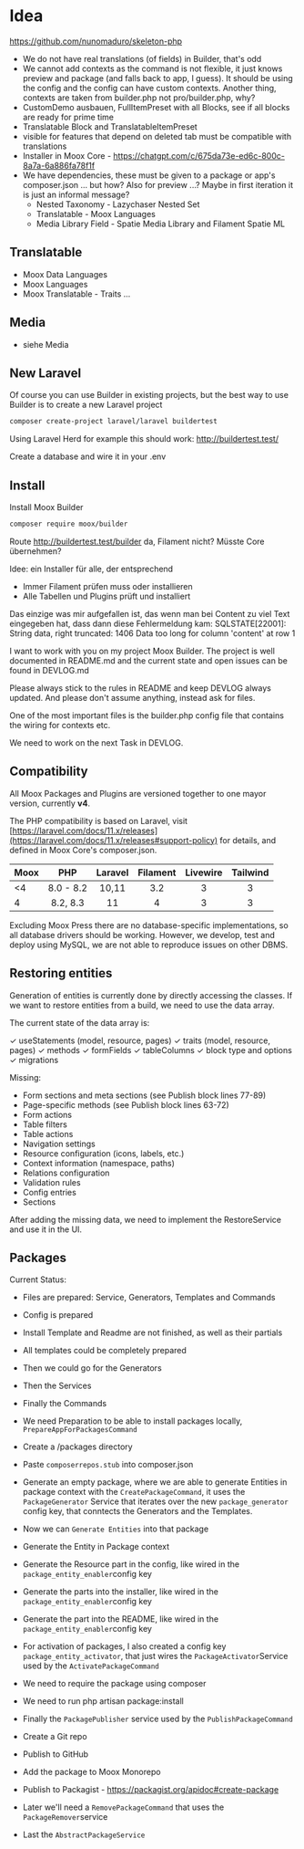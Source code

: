 # Idea

https://github.com/nunomaduro/skeleton-php

-   We do not have real translations (of fields) in Builder, that's odd
-   We cannot add contexts as the command is not flexible, it just knows preview and package (and falls back to app, I guess). It should be using the config and the config can have custom contexts. Another thing, contexts are taken from builder.php not pro/builder.php, why?
-   CustomDemo ausbauen, FullItemPreset with all Blocks, see if all blocks are ready for prime time
-   Translatable Block and TranslatableItemPreset
-   visible for features that depend on deleted tab must be compatible with translations
-   Installer in Moox Core - https://chatgpt.com/c/675da73e-ed6c-800c-8a7a-6a886fa78f1f
-   We have dependencies, these must be given to a package or app's composer.json ... but how? Also for preview ...? Maybe in first iteration it is just an informal message?
    -   Nested Taxonomy - Lazychaser Nested Set
    -   Translatable - Moox Languages
    -   Media Library Field - Spatie Media Library and Filament Spatie ML

## Translatable

-   Moox Data Languages
-   Moox Languages
-   Moox Translatable - Traits ...

## Media

-   siehe Media

## New Laravel

Of course you can use Builder in existing projects, but the best way to use Builder is to create a new Laravel project

```bash
composer create-project laravel/laravel buildertest
```

Using Laravel Herd for example this should work: http://buildertest.test/

Create a database and wire it in your .env

## Install

Install Moox Builder

```bash
composer require moox/builder
```

Route http://buildertest.test/builder da, Filament nicht? Müsste Core übernehmen?

Idee: ein Installer für alle, der entsprechend

-   Immer Filament prüfen muss oder installieren
-   Alle Tabellen und Plugins prüft und installiert

Das einzige was mir aufgefallen ist, das wenn man bei Content zu viel Text eingegeben hat, dass dann diese Fehlermeldung kam: SQLSTATE[22001]: String data, right truncated: 1406 Data too long for column 'content' at row 1

I want to work with you on my project Moox Builder. The project is well documented in README.md and the current state and open issues can be found in DEVLOG.md

Please always stick to the rules in README and keep DEVLOG always updated. And please don't assume anything, instead ask for files.

One of the most important files is the builder.php config file that contains the wiring for contexts etc.

We need to work on the next Task in DEVLOG.

## Compatibility

All Moox Packages and Plugins are versioned together to one mayor version, currently **v4**.

The PHP compatibility is based on Laravel, visit [https://laravel.com/docs/11.x/releases](https://laravel.com/docs/11.x/releases#support-policy) for details, and defined in Moox Core's composer.json.

| Moox |    PHP    | Laravel | Filament | Livewire | Tailwind |
| ---- | :-------: | :-----: | :------: | :------: | :------: |
| <4   | 8.0 - 8.2 |  10,11  |   3.2    |    3     |    3     |
| 4    | 8.2, 8.3  |   11    |    4     |    3     |    3     |

Excluding Moox Press there are no database-specific implementations, so all database drivers should be working. However, we develop, test and deploy using MySQL, we are not able to reproduce issues on other DBMS.

## Restoring entities

Generation of entities is currently done by directly accessing the classes. If we want to restore entities from a build, we need to use the data array.

The current state of the data array is:

✓ useStatements (model, resource, pages)
✓ traits (model, resource, pages)
✓ methods
✓ formFields
✓ tableColumns
✓ block type and options
✓ migrations

Missing:

-   Form sections and meta sections (see Publish block lines 77-89)
-   Page-specific methods (see Publish block lines 63-72)
-   Form actions
-   Table filters
-   Table actions
-   Navigation settings
-   Resource configuration (icons, labels, etc.)
-   Context information (namespace, paths)
-   Relations configuration
-   Validation rules
-   Config entries
-   Sections

After adding the missing data, we need to implement the RestoreService and use it in the UI.

## Packages

Current Status:

-   Files are prepared: Service, Generators, Templates and Commands
-   Config is prepared
-   Install Template and Readme are not finished, as well as their partials
-   All templates could be completely prepared
-   Then we could go for the Generators
-   Then the Services
-   Finally the Commands

-   We need Preparation to be able to install packages locally, `PrepareAppForPackagesCommand`
-   Create a /packages directory
-   Paste `composerrepos.stub` into composer.json
-   Generate an empty package, where we are able to generate Entities in package context with the `CreatePackageCommand`, it uses the `PackageGenerator` Service that iterates over the new `package_generator` config key, that conntects the Generators and the Templates.

-   Now we can `Generate Entities` into that package
-   Generate the Entity in Package context
-   Generate the Resource part in the config, like wired in the `package_entity_enabler`config key
-   Generate the parts into the installer, like wired in the `package_entity_enabler`config key
-   Generate the part into the README, like wired in the `package_entity_enabler`config key
-   For activation of packages, I also created a config key `package_entity_activator`, that just wires the `PackageActivator`Service used by the `ActivatePackageCommand`

-   We need to require the package using composer
-   We need to run php artisan package:install
-   Finally the `PackagePublisher` service used by the `PublishPackageCommand`

-   Create a Git repo
-   Publish to GitHub
-   Add the package to Moox Monorepo
-   Publish to Packagist - https://packagist.org/apidoc#create-package

-   Later we'll need a `RemovePackageCommand` that uses the `PackageRemover`service
-   Last the `AbstractPackageService`
